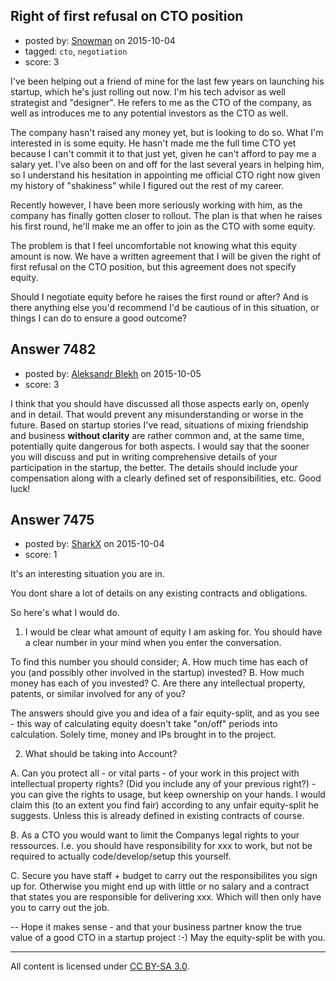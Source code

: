 ## Right of first refusal on CTO position

- posted by: [Snowman](https://stackexchange.com/users/208458/snowman) on 2015-10-04
- tagged: `cto`, `negotiation`
- score: 3

I've been helping out a friend of mine for the last few years on launching his startup, which he's just rolling out now. I'm his tech advisor as well strategist and "designer". He refers to me as the CTO of the company, as well as introduces me to any potential investors as the CTO as well. 

The company hasn't raised any money yet, but is looking to do so. What I'm interested in is some equity. He hasn't made me the full time CTO yet because I can't commit it to that just yet, given he can't afford to pay me a salary yet. I've also been on and off for the last several years in helping him, so I understand his hesitation in appointing me official CTO right now given my history of "shakiness" while I figured out the rest of my career.

Recently however, I have been more seriously working with him, as the company has finally gotten closer to rollout. The plan is that when he raises his first round, he'll make me an offer to join as the CTO with some equity.

The problem is that I feel uncomfortable not knowing what this equity amount is now. We have a written agreement that I will be given the right of first refusal on the CTO position, but this agreement does not specify equity.

Should I negotiate equity before he raises the first round or after? And is there anything else you'd recommend I'd be cautious of in this situation, or things I can do to ensure a good outcome?


## Answer 7482

- posted by: [Aleksandr Blekh](https://stackexchange.com/users/3422261/aleksandr-blekh) on 2015-10-05
- score: 3

I think that you should have discussed all those aspects early on, openly and in detail. That would prevent any misunderstanding or worse in the future. Based on startup stories I've read, situations of mixing friendship and business **without clarity** are rather common and, at the same time, potentially quite dangerous for both aspects. I would say that the sooner you will discuss and put in writing comprehensive details of your participation in the startup, the better. The details should include your compensation along with a clearly defined set of responsibilities, etc. Good luck!


## Answer 7475

- posted by: [SharkX](https://stackexchange.com/users/7061730/sharkx) on 2015-10-04
- score: 1

It's an interesting situation you are in.

You dont share a lot of details on any existing contracts and obligations.

So here's what I would do.

1. I would be clear what amount of equity I am asking for. You should have a clear number in your mind when you enter the conversation.

To find this number you should consider;
A. How much time has each of you (and possibly other involved in the startup) invested?
B. How much money has each of you invested?
C. Are there any intellectual property, patents, or similar involved for any of you?

The answers should give you and idea of a fair equity-split, and as you see - this way of calculating equity doesn't take "on/off" periods into calculation. Solely time, money and IPs brought in to the project.

2. What should be taking into Account?

A. Can you protect all - or vital parts - of your work in this project with intellectual property rights? (Did you include any of your previous right?) - you can give the rights to usage, but keep ownership on your hands. I would claim this (to an extent you find fair) according to any unfair equity-split he suggests. Unless this is already defined in existing contracts of course.

B. As a CTO you would want to limit the Companys legal rights to your ressources. I.e. you should have responsibility for xxx to work, but not be required to actually code/develop/setup this yourself. 

C. Secure you have staff + budget to carry out the responsibilites you sign up for. Otherwise you might end up with little or no salary and a contract that states you are responsible for delivering xxx. Which will then only have you to carry out the job.


--
Hope it makes sense - and that your business partner know the true value of a good CTO in a startup project :-) May the equity-split be with you.





---

All content is licensed under [CC BY-SA 3.0](https://creativecommons.org/licenses/by-sa/3.0/).
